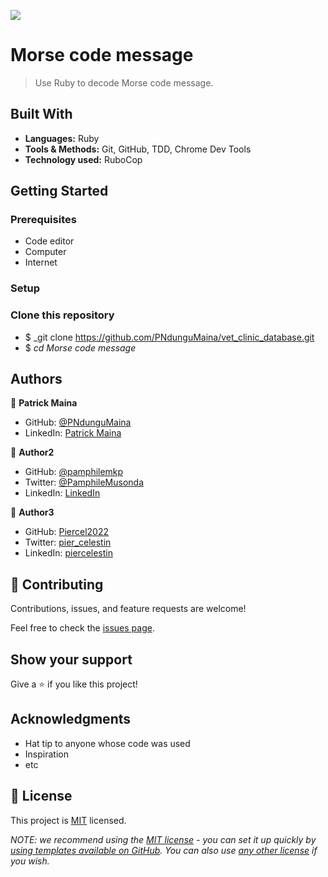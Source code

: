 ![](https://img.shields.io/badge/Microverse-blueviolet)

# Morse code message

> Use Ruby to decode Morse code message.


## Built With


- **Languages:** Ruby
- **Tools & Methods:** Git, GitHub, TDD, Chrome Dev Tools
- **Technology used:** RuboCop

## Getting Started

### Prerequisites

- Code editor
- Computer
- Internet

### Setup

### Clone this repository

- $ _git clone https://github.com/PNdunguMaina/vet_clinic_database.git
- $ _cd Morse code message_

## Authors


👤 **Patrick Maina**
- GitHub: [@PNdunguMaina](https://github.com/PNdunguMaina)
- LinkedIn: [Patrick Maina](https://www.linkedin.com/in/pndungumaina/)

👤 **Author2**

- GitHub: [@pamphilemkp](https://github.com/pamphilemkp)
- Twitter: [@PamphileMusonda](https://twitter.com/PamphileMusonda)
- LinkedIn: [LinkedIn](https://linkedin.com/in/pamphile-musonda)


👤 **Author3**

- GitHub: [Piercel2022](https://github.com/Piercel2022)
- Twitter: [pier_celestin](https://twitter.com/pier_celestin)
- LinkedIn: [piercelestin](https://linkedin.com/in/piercelestinmax)


## 🤝 Contributing

Contributions, issues, and feature requests are welcome!

Feel free to check the [issues page](../../issues/).

## Show your support

Give a ⭐️ if you like this project!

## Acknowledgments

- Hat tip to anyone whose code was used
- Inspiration
- etc

## 📝 License

This project is [MIT](./LICENSE) licensed.

_NOTE: we recommend using the [MIT license](https://choosealicense.com/licenses/mit/) - you can set it up quickly by [using templates available on GitHub](https://docs.github.com/en/communities/setting-up-your-project-for-healthy-contributions/adding-a-license-to-a-repository). You can also use [any other license](https://choosealicense.com/licenses/) if you wish._
